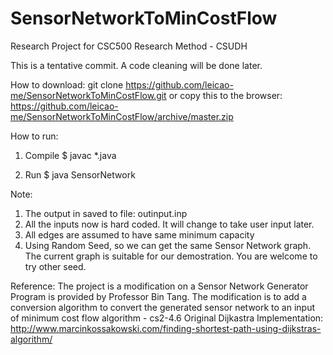 # SensorNetworkToMinCostFlow
Research Project for CSC500 Research Method - CSUDH

This is a tentative commit. A code cleaning will be done later.

How to download:
git clone https://github.com/leicao-me/SensorNetworkToMinCostFlow.git
or copy this to the browser:
https://github.com/leicao-me/SensorNetworkToMinCostFlow/archive/master.zip

How to run:

1. Compile
$ javac *.java

2. Run
$ java SensorNetwork

Note:
1. The output in saved to file: outinput.inp
2. All the inputs now is hard coded. It will change to take user input later.
3. All edges are assumed to have same minimum capacity
4. Using Random Seed, so we can get the same Sensor Network graph. The current graph is suitable for our demostration. You are welcome to try other seed.

Reference:
The project is a modification on a Sensor Network Generator Program is provided by Professor Bin Tang. The modification is to add a conversion algorithm to convert the generated sensor network to an input of minimum cost flow algorithm - cs2-4.6
Original Dijkastra Implementation:
http://www.marcinkossakowski.com/finding-shortest-path-using-dijkstras-algorithm/
